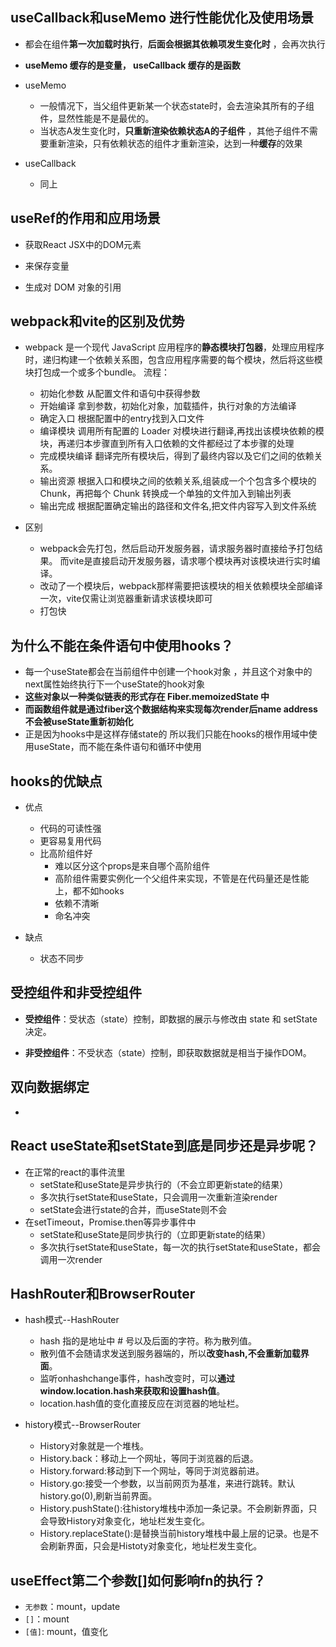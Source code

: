 ## useCallback和useMemo 进行性能优化及使用场景

- 都会在组件**第一次加载时执行**，**后面会根据其依赖项发生变化时** ，会再次执行

- **useMemo 缓存的是变量， useCallback 缓存的是函数**

- useMemo
    - 一般情况下，当父组件更新某一个状态state时，会去渲染其所有的子组件，显然性能是不是最优的。
    - 当状态A发生变化时，**只重新渲染依赖状态A的子组件** ，其他子组件不需要重新渲染，只有依赖状态的组件才重新渲染，达到一种**缓存**的效果

- useCallback
    - 同上

## useRef的作用和应用场景

- 获取React JSX中的DOM元素

- 来保存变量

- 生成对 DOM 对象的引用

## webpack和vite的区别及优势

- webpack 是一个现代 JavaScript 应用程序的**静态模块打包器**，处理应用程序时，递归构建一个依赖关系图，包含应用程序需要的每个模块，然后将这些模块打包成一个或多个bundle。
    流程：
    - 初始化参数    从配置文件和语句中获得参数
    - 开始编译      拿到参数，初始化对象，加载插件，执行对象的方法编译
    - 确定入口      根据配置中的entry找到入口文件
    - 编译模块      调用所有配置的 Loader 对模块进行翻译,再找出该模块依赖的模块，再递归本步骤直到所有入口依赖的文件都经过了本步骤的处理
    - 完成模块编译   翻译完所有模块后，得到了最终内容以及它们之间的依赖关系。
    - 输出资源      根据入口和模块之间的依赖关系,组装成一个个包含多个模块的 Chunk，再把每个 Chunk 转换成一个单独的文件加入到输出列表
    - 输出完成      根据配置确定输出的路径和文件名,把文件内容写入到文件系统


- 区别
    - webpack会先打包，然后启动开发服务器，请求服务器时直接给予打包结果。 而vite是直接启动开发服务器，请求哪个模块再对该模块进行实时编译。
    - 改动了一个模块后，webpack那样需要把该模块的相关依赖模块全部编译一次，vite仅需让浏览器重新请求该模块即可
    - 打包快

## 为什么不能在条件语句中使用hooks？

- 每一个useState都会在当前组件中创建一个hook对象  ，并且这个对象中的next属性始终执行下一个useState的hook对象
- **这些对象以一种类似链表的形式存在 Fiber.memoizedState 中**
- **而函数组件就是通过fiber这个数据结构来实现每次render后name address不会被useState重新初始化**
- 正是因为hooks中是这样存储state的 所以我们只能在hooks的根作用域中使用useState，而不能在条件语句和循环中使用


## hooks的优缺点

- 优点
    - 代码的可读性强
    - 更容易复用代码
    - 比高阶组件好
        - 难以区分这个props是来自哪个高阶组件
        - 高阶组件需要实例化一个父组件来实现，不管是在代码量还是性能上，都不如hooks
        - 依赖不清晰
        - 命名冲突

- 缺点
    - 状态不同步

## 受控组件和非受控组件

- **受控组件**：受状态（state）控制，即数据的展示与修改由 state 和 setState 决定。

- **非受控组件**：不受状态（state）控制，即获取数据就是相当于操作DOM。



## 双向数据绑定

- 

## React useState和setState到底是同步还是异步呢？

- 在正常的react的事件流里
    - setState和useState是异步执行的（不会立即更新state的结果）
    - 多次执行setState和useState，只会调用一次重新渲染render
    - setState会进行state的合并，而useState则不会
- 在setTimeout，Promise.then等异步事件中
    - setState和useState是同步执行的（立即更新state的结果）
    - 多次执行setState和useState，每一次的执行setState和useState，都会调用一次render

## HashRouter和BrowserRouter

- hash模式--HashRouter
    - hash 指的是地址中 # 号以及后面的字符。称为散列值。
    - 散列值不会随请求发送到服务器端的，所以**改变hash,不会重新加载界面**。
    - 监听onhashchange事件，hash改变时，可以**通过window.location.hash来获取和设置hash值**。
    - location.hash值的变化直接反应在浏览器的地址栏。

- history模式--BrowserRouter
    - History对象就是一个堆栈。
    - History.back：移动上一个网址，等同于浏览器的后退。
    - History.forward:移动到下一个网址，等同于浏览器前进。
    - History.go:接受一个参数，以当前网页为基准，来进行跳转。默认history.go(0),刷新当前界面。
    - History.pushState():往history堆栈中添加一条记录。不会刷新界面，只会导致History对象变化，地址栏发生变化。
    - History.replaceState():是替换当前history堆栈中最上层的记录。也是不会刷新界面，只会是Histoty对象变化，地址栏发生变化。

## useEffect第二个参数[]如何影响fn的执行？
- `无参数`：mount，update
- `[]`：mount
- `[值]`: mount，值变化
